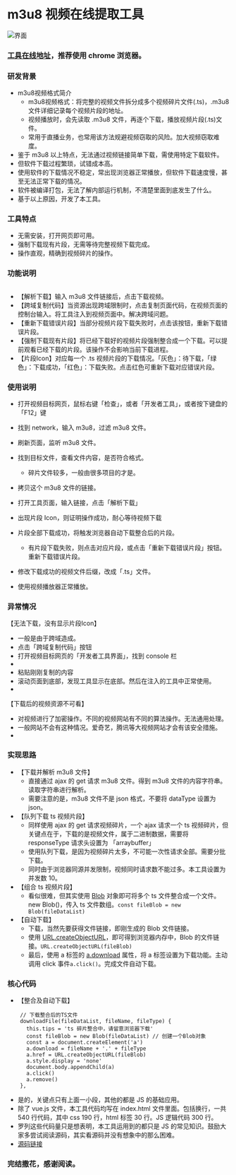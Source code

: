 # m3u8 视频在线提取工具
![界面](http://upyun.luckly-mjw.cn/Assets/m3u8-download/01.jpeg)
### [工具在线地址](http://blog.luckly-mjw.cn/tool-show/m3u8-downloader/index.html)，推荐使用 chrome 浏览器。

### 研发背景
- m3u8视频格式简介
    - m3u8视频格式：将完整的视频文件拆分成多个视频碎片文件(.ts)，.m3u8 文件详细记录每个视频片段的地址。
    - 视频播放时，会先读取 .m3u8 文件，再逐个下载，播放视频片段(.ts)文件。
    - 常用于直播业务，也常用该方法规避视频窃取的风险。加大视频窃取难度。
- 鉴于 m3u8 以上特点，无法通过视频链接简单下载，需使用特定下载软件。
- 但软件下载过程繁琐，试错成本高。
- 使用软件的下载情况不稳定，常出现浏览器正常播放，但软件下载速度慢，甚至无法正常下载的情况。
- 软件被编译打包，无法了解内部运行机制，不清楚里面到底发生了什么。
- 基于以上原因，开发了本工具。
![]()

### 工具特点
- 无需安装，打开网页即可用。
- 强制下载现有片段，无需等待完整视频下载完成。
- 操作直观，精确到视频碎片的操作。


### 功能说明
![]()
- 【解析下载】输入 m3u8 文件链接后，点击下载视频。
- 【跨域复制代码】当资源出现跨域限制时，点击复制页面代码，在视频页面的控制台输入。将工具注入到视频页面中。解决跨域问题。
- 【重新下载错误片段】当部分视频片段下载失败时，点击该按钮，重新下载错误片段。
- 【强制下载现有片段】将已经下载好的视频片段强制整合成一个下载。可以提前观看已经下载的片段。该操作不会影响当前下载进程。
- 【片段Icon】对应每一个 .ts 视频片段的下载情况。「灰色」：待下载，「绿色」：下载成功，「红色」：下载失败。点击红色可重新下载对应错误片段。

### 使用说明
- 打开视频目标网页，鼠标右键「检查」，或者「开发者工具」，或者按下键盘的「F12」键
- 找到 network，输入 m3u8，过滤 m3u8 文件。
- 刷新页面，监听 m3u8 文件。
    ![]()
- 找到目标文件，查看文件内容，是否符合格式。
    - 碎片文件较多，一般由很多项目的才是。
    ![]()
- 拷贝这个 m3u8 文件的链接。
    ![]()

- 打开工具页面，输入链接，点击「解析下载」
- 出现片段 Icon，则证明操作成功，耐心等待视频下载
- 片段全部下载成功，将触发浏览器自动下载整合后的片段。
    - 有片段下载失败，则点击对应片段，或点击「重新下载错误片段」按钮。重新下载错误片段。
- 修改下载成功的视频文件后缀，改成「.ts」文件。
    ![]()
- 使用视频播放器正常播放。

### 异常情况
【无法下载，没有显示片段Icon】
  - 一般是由于跨域造成。
  - 点击「跨域复制代码」按钮
  - 打开视频目标网页的「开发者工具界面」，找到 console 栏
  - ![]()
  - 粘贴刚刚复制的内容
  - 滚动页面到底部，发现工具显示在底部。然后在注入的工具中正常使用。
  - ![]()

【下载后的视频资源不可看】
  - 对视频进行了加密操作。不同的视频网站有不同的算法操作。无法通用处理。
  - 一般网站不会有这种情况。爱奇艺，腾讯等大视频网站才会有该安全措施。
  - ![]()

### 实现思路
- 【下载并解析 m3u8 文件】
    - 直接通过 ajax 的 get 请求 m3u8 文件。得到 m3u8 文件的内容字符串。读取字符串进行解析。
    - 需要注意的是，m3u8 文件不是 json 格式，不要将 dataType 设置为 json。
- 【队列下载 ts 视频片段】
    - 同样使用 ajax 的 get 请求视频碎片，一个 ajax 请求一个 ts 视频碎片，但关键点在于，下载的是视频文件，属于二进制数据，需要将 responseType 请求头设置为 「arraybuffer」
    - 使用队列下载，是因为视频碎片太多，不可能一次性请求全部。需要分批下载。
    - 同时由于浏览器同源并发限制，视频同时请求数不能过多。本工具设置为并发数 10。
- 【组合 ts 视频片段】
    - 看似很难，但其实使用 [Blob](https://developer.mozilla.org/zh-CN/docs/Web/API/Blob) 对象即可将多个 ts 文件整合成一个文件。new Blob()，传入 ts 文件数组。```const fileBlob = new Blob(fileDataList) ```
- 【自动下载】
    - 下载，当然先要获得文件链接，即刚生成的 Blob 文件链接。
    - 使用 [URL.createObjectURL](https://developer.mozilla.org/zh-CN/docs/Web/API/URL/createObjectURL)，即可得到浏览器内存中，Blob 的文件链接。```URL.createObjectURL(fileBlob)```
    - 最后，使用 a 标签的 [a.download](https://developer.mozilla.org/zh-CN/docs/Web/HTML/Element/a) 属性，将 a 标签设置为下载功能。主动调用 click 事件```a.click()```。完成文件自动下载。



### 核心代码
- 【整合及自动下载】
```
    // 下载整合后的TS文件
    downloadFile(fileDataList, fileName, fileType) {
      this.tips = 'ts 碎片整合中，请留意浏览器下载'
      const fileBlob = new Blob(fileDataList) // 创建一个Blob对象
      const a = document.createElement('a')
      a.download = fileName + '.' + fileType
      a.href = URL.createObjectURL(fileBlob)
      a.style.display = 'none'
      document.body.appendChild(a)
      a.click()
      a.remove()
    },
```
- 是的，关键点只有上面一小段，其他的都是 JS 的基础应用。
- 除了 vue.js 文件，本工具代码均写在 index.html 文件里面。包括换行，一共 540 行代码，其中 css 190 行，html 标签 30 行。JS 逻辑代码 300 行。
- 罗列这些代码量只是想表明，本工具运用到的都只是 JS 的常见知识。鼓励大家多尝试阅读源码，其实看源码并没有想象中的那么困难。
- [源码链接](https://github.com/Momo707577045/m3u8-downloader/blob/master/index.html)


### 完结撒花，感谢阅读。
![]()










































